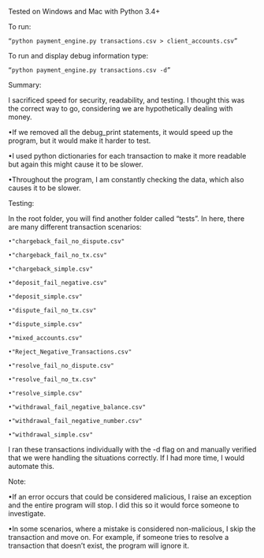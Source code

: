 Tested on Windows and Mac with Python 3.4+

To run:

	“python payment_engine.py transactions.csv > client_accounts.csv”

To run and display debug information type:

	“python payment_engine.py transactions.csv -d”

Summary:

I sacrificed speed for security, readability, and testing. I thought this was the correct way to go, considering we are hypothetically dealing with money.

•If we removed all the debug_print statements, it would speed up the program, but it would make it harder to test. 

•I used python dictionaries for each transaction to make it more readable but again this might cause it to be slower.

•Throughout the program, I am constantly checking the data, which also causes it to be slower.

Testing:

In the root folder, you will find another folder called “tests”. In here, there are many different transaction scenarios: 

	•"chargeback_fail_no_dispute.csv"
	
	•"chargeback_fail_no_tx.csv"
	
	•"chargeback_simple.csv"
	
	•"deposit_fail_negative.csv"
	
	•"deposit_simple.csv"
	
	•"dispute_fail_no_tx.csv"
	
	•"dispute_simple.csv"
	
	•"mixed_accounts.csv"
	
	•"Reject_Negative_Transactions.csv"
	
	•"resolve_fail_no_dispute.csv"
	
	•"resolve_fail_no_tx.csv"
	
	•"resolve_simple.csv"
	
	•"withdrawal_fail_negative_balance.csv"
	
	•"withdrawal_fail_negative_number.csv"
	
	•"withdrawal_simple.csv"

I ran these transactions individually with the -d flag on and manually verified that we were handling the situations correctly. If I had more time, I would automate this.

Note:

•If an error occurs that could be considered malicious, I raise an exception and the entire program will stop. I did this so it would force someone to investigate.

•In some scenarios, where a mistake is considered non-malicious, I skip the transaction and move on. For example, if someone tries to resolve a transaction that doesn’t exist, the program will ignore it.
 













